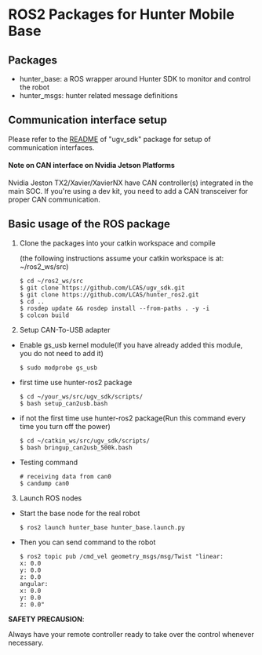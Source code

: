 # ROS2 Packages for Hunter Mobile Base

## Packages

* hunter_base: a ROS wrapper around Hunter SDK to monitor and control the robot
* hunter_msgs: hunter related message definitions


## Communication interface setup

Please refer to the [README](https://github.com/westonrobot/ugv_sdk) of "ugv_sdk" package for setup of communication interfaces.

#### Note on CAN interface on Nvidia Jetson Platforms

Nvidia Jeston TX2/Xavier/XavierNX have CAN controller(s) integrated in the main SOC. If you're using a dev kit, you need to add a CAN transceiver for proper CAN communication. 

## Basic usage of the ROS package


1. Clone the packages into your catkin workspace and compile

    (the following instructions assume your catkin workspace is at: ~/ros2_ws/src)

    ```
    $ cd ~/ros2_ws/src
    $ git clone https://github.com/LCAS/ugv_sdk.git
    $ git clone https://github.com/LCAS/hunter_ros2.git
    $ cd ..
    $ rosdep update && rosdep install --from-paths . -y -i
    $ colcon build
    ```
    
2. Setup CAN-To-USB adapter

* Enable gs_usb kernel module(If you have already added this module, you do not need to add it)
    ```
    $ sudo modprobe gs_usb
    ```
    
* first time use hunter-ros2 package
   ```
   $ cd ~/your_ws/src/ugv_sdk/scripts/
   $ bash setup_can2usb.bash
   ```
   
* if not the first time use hunter-ros2 package(Run this command every time you turn off the power) 
   ```
   $ cd ~/catkin_ws/src/ugv_sdk/scripts/
   $ bash bringup_can2usb_500k.bash
   ```
   
* Testing command
    ```
    # receiving data from can0
    $ candump can0
    ```

3. Launch ROS nodes

* Start the base node for the real robot

    ```
    $ ros2 launch hunter_base hunter_base.launch.py
    ```
* Then you can send command to the robot
    ```
    $ ros2 topic pub /cmd_vel geometry_msgs/msg/Twist "linear:
    x: 0.0
    y: 0.0
    z: 0.0
    angular:
    x: 0.0
    y: 0.0
    z: 0.0" 

    ```

**SAFETY PRECAUSION**: 

Always have your remote controller ready to take over the control whenever necessary. 
